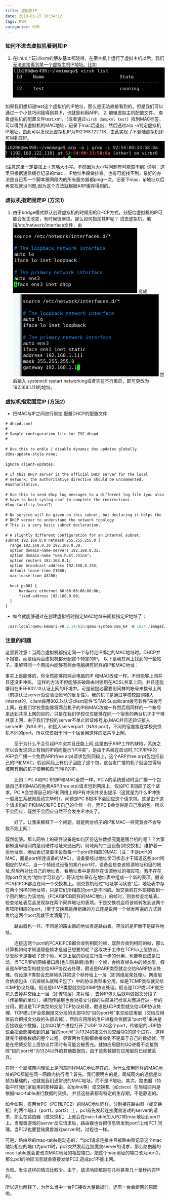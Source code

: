 ```yaml
---
title: 虚拟机IP
date: 2018-03-15 10:54:12
tags: KVM
categories: KVM
---
```

### 如何不进去虚拟机看到其IP
1. 在linux上玩过kvm的朋友基本都晓得，在宿主机上运行了虚拟主机以后，我们无法直接看到某一个虚拟主机IP地址。比如
![image](https://github.com/sjt157/MarkDownPhotos/raw/master/KVM-IP/1.png)

如果我们想知道test这个虚拟机的IP地址，那么是无法直接看到的。但是我们可以通过一个小技巧间接得到其IP，也就是利用ARP。
2. 编辑虚拟主机配置文件。
查看虚拟机的配置文件test.xml，（或者通过`virsh dumpxml test`）找到MAC标签，可以得到该虚拟机的MAC地址，记录下mac后退出，然后通过arp -a判定虚拟机IP地址，由此可以发现此虚拟机IP为192.168.122.118，由此实现了不登陆虚拟机即可得到其IP。
![image](https://github.com/sjt157/MarkDownPhotos/raw/master/KVM-IP/2.png)

(注意这里一定要加上-i 忽略大小写。不然因为大小写问题有可能查不到)
说明：这里只根据通信缓存记录的mac 、IP地址手段做排查。也有可能找不到。最好的办法是自己写一个脚本跟网段内的所有服务器都ping一次，记录下mac、ip地址以后再查找就没问题,因为这个方法就根据ARP缓存得到的。


### 虚拟机指定固定IP (方法1)
1. 由于bridge模式默认创建虚拟机的时候用的DHCP方式，分配给虚拟机的IP可能会发生改变，有时候很麻烦。那么如何指定其IP呢？
进去虚拟机，编辑/etc/network/interface文件，由
![image](https://github.com/sjt157/MarkDownPhotos/raw/master/KVM-IP/3.png)
变成
![image](https://github.com/sjt157/MarkDownPhotos/raw/master/KVM-IP/4.png)
然后输入 systemctl restart networking或者实在不行重启，即可更改为192.168.1.111的地址。

### 虚拟机指定固定IP (方法2)
* 把MAC与IP之间进行绑定,配置DHCP的配置文件
```
# dhcpd.conf
#
# Sample configuration file for ISC dhcpd
#
 
# Use this to enble / disable dynamic dns updates globally.
ddns-update-style none;
 
ignore client-updates;
 
# If this DHCP server is the official DHCP server for the local
# network, the authoritative directive should be uncommented.
#authoritative;
 
# Use this to send dhcp log messages to a different log file (you also
# have to hack syslog.conf to complete the redirection).
#log-facility local7;
 
# No service will be given on this subnet, but declaring it helps the
# DHCP server to understand the network topology.
# This is a very basic subnet declaration.
 
# A slightly different configuration for an internal subnet.
subnet 192.168.0.0 netmask 255.255.255.0 {
  range 192.168.0.30 192.168.0.39;
  option domain-name-servers 192.168.0.31;
  option domain-name "wan.hust.china";
  option routers 192.168.0.1;
  option broadcast-address 192.168.0.255;
  default-lease-time 21600;
  max-lease-time 43200;
 
  host pc001 {
	  hardware ethernet 66:66:66:66:66:0b;
	  fixed-address 192.168.0.88;
  }
}
```
* 如今就能够通过在创建虚拟机时指定MAC地址来间接指定IP地址了：
```python
 /usr/local/qemu-kemari-v0.2.14/bin/qemu-system-x86_64 -m 1024 /images/test2.img -net nic,mac=66:66:66:66:66:0b -net tap,ifname=tap1,script=/etc/qemu-ifup,downscript=no -vnc :6 -enable-kvm

```

### 注意的问题
这里要注意：当两台虚拟机都指定同一个与特定IP绑定的MAC地址时。DHCP并不报错。而是给两台虚拟机都分配这个特定的IP。
以下是我在网上找到的一些帖子。来解释同一个网段内能够有两台电脑拥有同样的IP和MAC地址：

事实上是能够的，你全然能够把两台电脑的IP 和MAC改成一样。不但能够上网并且还没IP冲突。
这样的方法不但能够突破路由封锁用在ADSL共享上网。并且还能够用在IEEE802.1X认证上网的环境中。可是前提必需要用同样的帐号来拨号上网（前提认证server没设验证帐号的反复性）。我的机子是通过学校校园网接入internet的，client採用802.1x认证client软件“STAR Supplicant拨号软件”来拨号上网，在我们学校里能够将两台机子的IP和MAC改成一样然后用同样的一个帐号来达到共享上网的目的，只是在我们学校仅仅能够在同一个宿舍的两台机子才干够共享上网，由于我们学校的server不单止验证帐号,ip,MAC并且还验证接入serverIP（NAS
IP），和接入serverport（NAS port)，不同的宿舍接在学校交换机不同的port，所以仅仅限于同一个宿舍用这样的法共享上网。

　　至于为什么不会引起IP冲突并且还能上网,这是由于ARP工作的缺陷，系统之所以会发现网上有相的IP的而提示“IP冲突”，是由于系统在启动时,TCP/IP中的ARP会广播一个免费ARP(free arp)请求包到网段上，这个ARP(free arp)包包括自己的IP和MAC。假设网段上有机子回应了这个包，这台发广播的机子就会觉得局域网有别的机子使用和自己同样的IP。

　　比如：PC A和PC B的IP和MAC全然一样，PC A的系统启动时会广播一个包括自己IP和MAC的免费ARP(free arp)请求包到网段上，假设PC B回应了这个请求。PC A会觉得自己的IP和网络上的IP有冲突并发出提示（这就是为什么IP冲突一般发生系统刚启动完毕时），问题是PC B根本不会回应这个请求包。这是由于这个请求包的IP和MAC和PC B自己的全然一样，而PC B会觉得是自己发的包。所以不会回应，既然不会回应自然不会发生IP冲突了。

　　好了。让我来解释下一个问题。就是两台机子的IP和MAC一样究竟会不会导致不能上网：

既然能够。那么网络上的硬件设备是如何区份这些数据究竟是哪台机的呢？？大家都知道局域网内是用硬件地址来通迅的，局域网的二层设备(如交换机）维护着一张地址表，地址表记录着本设备每一个port所相应的MAC（注：不是port的MAC，而是port所连设备的MAC）。设备要经过地址学习状态才干知道这些port所相应的MAC，当一个帧经过设备的某介port时，设备会检查该帧源地址和目的地址,然后再对比自己的地址表，看地址表中是否存在该源地址的相应项。若不存在则port会变为“地址学习状态”，将该地址保存在地址表中组成一个新的表项。假设PCA和PCB都连在同一个交换机上。则交换机经过“地址学习状态”后，地址表中存在两个同样的地址项，只是它们所相应的port是不同的。当交换机在外部接收到一个目的地址为该地址（PCA和PCB同样的MAC地址）的帧时，则会检查地址表。检查地址表后会发现存在两个同样地址的表项。于是交换机会将该帧转发到这两个表项所相应的port，(至于交换机是用组播的方式还是说用一个帧发两遍的方式转发给这两个port我就不太清楚了)。

　　路由器也一样。不同是的路由器的地址表是路由表。存放的是IP而不是硬件地址。

　　连接这两个port的PCA和PCB都会收到相同的帧，既然会收到相同的帧，那么计算机如何才知道哪些帧才是自己想要的呢？这取决于工作在TCP/ip上层协议。尽管网卡是接收了这个帧，可是上层的协议进行进一步的分用，也能够说成是过滤，当TCP/IP的网络接口层(也叫链路层)收到一个帧，会检查帧头中的帧类型，假设是ARP类型的就交给ARP协议去处理，假设是RARP类型就会交给RARP协议处理。假设是IP类型会去掉帧头并把这个帧传给上一层（即网络层来处理）。网络层会依据包头（去掉帧头就叫IP包了）中的协议类型来分用。如是TCMP类型就交给ICMP协议处理。假设是IGMP类型就交给IGMP协议处理。假设是TCP或UDP就把包头去掉并交给上一层（即传输层）来片理
，去掉IP包头后就叫做报文分段了（传输层的单位），相同传输层也会对报文分段的头部进行检查从而进行进一步的分用，假设是TCP类型的交给TCP协议处理，假设是UDP类型就交给UDP协议处理，TCP或UDP会依据报文分段的头部中的“目的port号”来交给应用层（交给应用层前会把报文分段的头部去掉），然后应用层的用户进程会依据该“port号”来决是否接收这个数据，比如QQ某个进程打开了UDP 1324这个port，传输层的UDP协议会把全部接收到的且“目的port号”为1324的报文分段交给QQ的这个进程。 这样就完毕接收数据的整个过程。尽管两台电脑都会接收到不是属于自己的数据帧。可是在把帧交给上层协议片理时有可能会被丢充。就如应用层的QQ进程不会接到除“目的port号”为1324以外的其他数据包，由于这些数据在应用层前已经被丢弃。

在同一个局域网内理论上是同意同样MAC地址存在的。为什么使用同样的MAC地址的PC都能在同一网段内执行呢？首先。我们要明白的是，局域网内的通信是以帧为基础的，也就是我们通常说的MAC地址。而不是IP地址。其次，路由器（特指平时我们家庭用的那种路由，如tplink等）或交换机（如cisco）在局域网内是依据mac-table进行数据的交换。
并且这些表都有特定的生存期。不是静态的。

如今如果，有两台PC（PC1和PC2）的MAC地址同样。分别接在路由器（或交换机）的两个端口（port1，port2）上，pc1首先发起连接魔兽游戏的server的请求，那么在路由器（或交换机）上就会在mac-table加入PC1的mac地址到port1上。当魔兽游戏的server反应请求后，路由器也会把信息转发到port1上给PC1.同理。当PC2也要登陆魔兽游戏server时。过程也一样。

可是。路由器的mac-table是动态的，当pc1请求连接并且被路由器记录这个mac地址相应的端口为port1时，pc2突然发起连接魔兽server的请求，那么路由器的mac-table就会更改次MAC地址的相应端口，把这个mac地址的端口改为port2。那么pc1的响应消息就会直接发给PC2,造成pc1不能上网。

当然。发生这样的情况比較少。由于，请求响应都是在几秒甚至几十毫秒内完毕的。

所以这也解释了，为什么当中一台PC接收大量数据时，还有一台会断网的原因啦。
